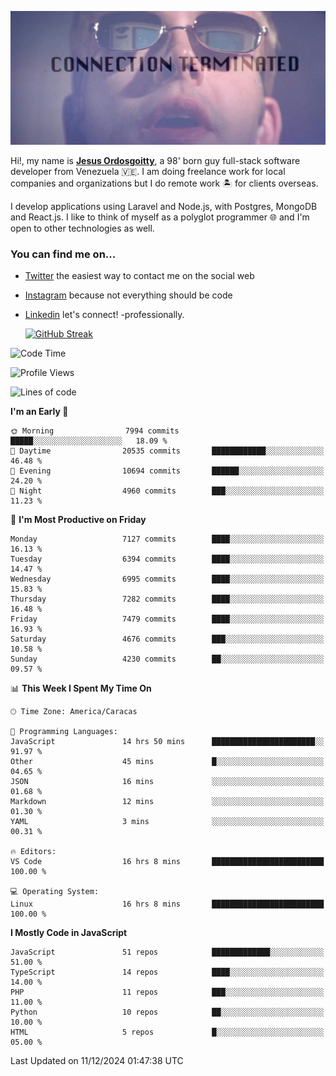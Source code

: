 ![hackers movie reference](./disconnected.jpg)

Hi!, my name is [**Jesus Ordosgoitty**](https://jodaz.dev), a 98' born guy full-stack software developer from Venezuela 🇻🇪. I am doing freelance work for local companies and organizations but I do remote work 🏝️ for clients overseas. 

I develop applications using Laravel and Node.js, with Postgres, MongoDB and React.js. I like to think of myself as a polyglot programmer 🌐 and I'm open to other technologies as well.

### You can find me on...

- [Twitter](https://twitter.com/jodaz_) the easiest way to contact me on the social web
- [Instagram](https://instagram.com/jodaz_) because not everything should be code
- [Linkedin](https://linkedin.com/in/jodaz) let's connect! -professionally.


    [![GitHub Streak](https://streak-stats.demolab.com?user=jodaz&theme=tokyonight)](https://git.io/streak-stats)

<!--START_SECTION:waka-->
![Code Time](http://img.shields.io/badge/Code%20Time-7%2C564%20hrs%2011%20mins-blue)

![Profile Views](http://img.shields.io/badge/Profile%20Views-0-blue)

![Lines of code](https://img.shields.io/badge/From%20Hello%20World%20I%27ve%20Written-82.3%20million%20lines%20of%20code-blue)

**I'm an Early 🐤** 

```text
🌞 Morning                7994 commits        █████░░░░░░░░░░░░░░░░░░░░   18.09 % 
🌆 Daytime                20535 commits       ████████████░░░░░░░░░░░░░   46.48 % 
🌃 Evening                10694 commits       ██████░░░░░░░░░░░░░░░░░░░   24.20 % 
🌙 Night                  4960 commits        ███░░░░░░░░░░░░░░░░░░░░░░   11.23 % 
```
📅 **I'm Most Productive on Friday** 

```text
Monday                   7127 commits        ████░░░░░░░░░░░░░░░░░░░░░   16.13 % 
Tuesday                  6394 commits        ████░░░░░░░░░░░░░░░░░░░░░   14.47 % 
Wednesday                6995 commits        ████░░░░░░░░░░░░░░░░░░░░░   15.83 % 
Thursday                 7282 commits        ████░░░░░░░░░░░░░░░░░░░░░   16.48 % 
Friday                   7479 commits        ████░░░░░░░░░░░░░░░░░░░░░   16.93 % 
Saturday                 4676 commits        ███░░░░░░░░░░░░░░░░░░░░░░   10.58 % 
Sunday                   4230 commits        ██░░░░░░░░░░░░░░░░░░░░░░░   09.57 % 
```


📊 **This Week I Spent My Time On** 

```text
🕑︎ Time Zone: America/Caracas

💬 Programming Languages: 
JavaScript               14 hrs 50 mins      ███████████████████████░░   91.97 % 
Other                    45 mins             █░░░░░░░░░░░░░░░░░░░░░░░░   04.65 % 
JSON                     16 mins             ░░░░░░░░░░░░░░░░░░░░░░░░░   01.68 % 
Markdown                 12 mins             ░░░░░░░░░░░░░░░░░░░░░░░░░   01.30 % 
YAML                     3 mins              ░░░░░░░░░░░░░░░░░░░░░░░░░   00.31 % 

🔥 Editors: 
VS Code                  16 hrs 8 mins       █████████████████████████   100.00 % 

💻 Operating System: 
Linux                    16 hrs 8 mins       █████████████████████████   100.00 % 
```

**I Mostly Code in JavaScript** 

```text
JavaScript               51 repos            █████████████░░░░░░░░░░░░   51.00 % 
TypeScript               14 repos            ████░░░░░░░░░░░░░░░░░░░░░   14.00 % 
PHP                      11 repos            ███░░░░░░░░░░░░░░░░░░░░░░   11.00 % 
Python                   10 repos            ██░░░░░░░░░░░░░░░░░░░░░░░   10.00 % 
HTML                     5 repos             █░░░░░░░░░░░░░░░░░░░░░░░░   05.00 % 
```




 Last Updated on 11/12/2024 01:47:38 UTC
<!--END_SECTION:waka-->
